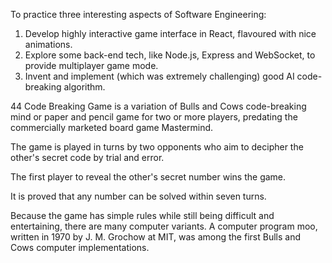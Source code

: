 To practice three interesting aspects of Software Engineering: 
1. Develop highly interactive game interface in React, flavoured with nice animations.
2. Explore some back-end tech, like Node.js, Express and WebSocket, to provide multiplayer game mode.
3. Invent and implement (which was extremely challenging) good AI code-breaking algorithm.

44 Code Breaking Game 
is a variation of Bulls and Cows code-breaking mind or paper and pencil game for two or more players, predating the commercially marketed board game Mastermind.

The game is played in turns by two opponents who aim to decipher the other's secret code by trial and error.

The first player to reveal the other's secret number wins the game.

It is proved that any number can be solved within seven turns.

Because the game has simple rules while still being difficult and entertaining, there are many computer variants.
A computer program moo, written in 1970 by J. M. Grochow at MIT, was among the first Bulls and Cows computer implementations.